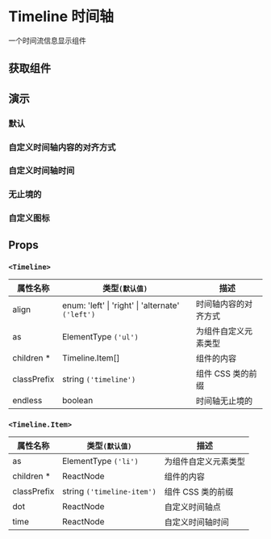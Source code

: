 # Timeline 时间轴

一个时间流信息显示组件

## 获取组件

<!--{include:(components/timeline/fragments/import.md)}-->

## 演示

### 默认

<!--{include:`basic.md`}-->

### 自定义时间轴内容的对齐方式

<!--{include:`align.md`}-->

### 自定义时间轴时间

<!--{include:`time.md`}-->

### 无止境的

<!--{include:`endless.md`}-->

### 自定义图标

<!--{include:`custom.md`}-->

## Props

### `<Timeline>`

| 属性名称    | 类型`(默认值)`                                            | 描述                 |
| ----------- | --------------------------------------------------------- | -------------------- |
| align       | enum: 'left' &#124; 'right' &#124; 'alternate' `('left')` | 时间轴内容的对齐方式 |
| as          | ElementType `('ul')`                                      | 为组件自定义元素类型 |
| children \* | Timeline.Item[]                                           | 组件的内容           |
| classPrefix | string `('timeline')`                                     | 组件 CSS 类的前缀    |
| endless     | boolean                                                   | 时间轴无止境的       |

### `<Timeline.Item>`

| 属性名称    | 类型`(默认值)`             | 描述                 |
| ----------- | -------------------------- | -------------------- |
| as          | ElementType `('li')`       | 为组件自定义元素类型 |
| children \* | ReactNode                  | 组件的内容           |
| classPrefix | string `('timeline-item')` | 组件 CSS 类的前缀    |
| dot         | ReactNode                  | 自定义时间轴点       |
| time        | ReactNode                  | 自定义时间轴时间     |
